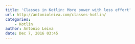 ```yaml
---
title: 'Classes in Kotlin: More power with less effort'
url: http://antonioleiva.com/classes-kotlin/
categories:
    - Kotlin
author: Antonio Leiva
date: Dec 7, 2016 03:45
---
```

